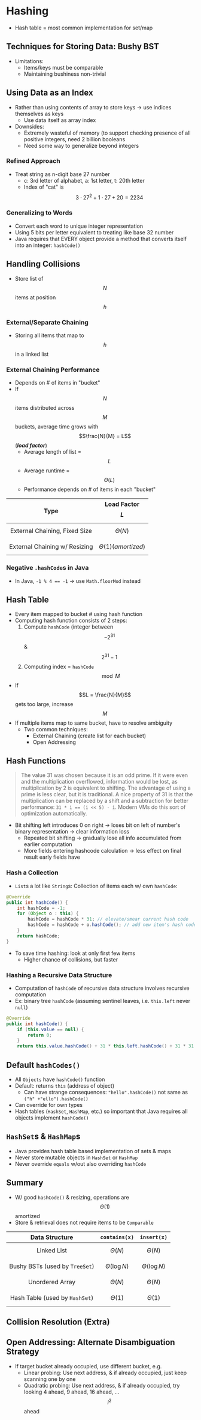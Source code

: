 # Hashing
* Hash table = most common implementation for set/map

## Techniques for Storing Data: Bushy BST
* Limitations:
    * Items/keys must be comparable
    * Maintaining bushiness non-trivial

## Using Data as an Index
* Rather than using contents of array to store keys → use indices themselves as keys
    * Use data itself as array index
* Downsides:
    * Extremely wasteful of memory (to support checking presence of all positive integers, need 2 billion booleans
    * Need some way to generalize beyond integers

### Refined Approach
* Treat string as n-digit base 27 number
    * c: 3rd letter of alphabet, a: 1st letter, t: 20th letter
    * Index of "cat" is $$3 \cdot 27^{2} + 1 \cdot 27 + 20 = 2234$$

### Generalizing to Words
* Convert each word to unique integer representation
* Using 5 bits per letter equivalent to treating like base 32 number
* Java requires that EVERY object provide a method that converts itself into an integer: `hashCode()`

## Handling Collisions
* Store list of $$N$$ items at position $$h$$

### External/Separate Chaining
* Storing all items that map to $$h$$ in a linked list

### External Chaining Performance
* Depends on # of items in "bucket"
* If $$N$$ items distributed across $$M$$ buckets, average time grows with $$\frac{N}{M} = L$$ (***load factor***)
    * Average length of list = $$L$$
    * Average runtime = $$\Theta(L)$$
    * Performance depends on # of items in each "bucket"

| Type                          | Load Factor $$L$$       |
|:-----------------------------:|:-----------------------:|
| External Chaining, Fixed Size | $$\Theta(N)$$           |
| External Chaining w/ Resizing | $$\Theta(1) (amortized)$$ |

### Negative `.hashCode`s in Java
* In Java, `-1 % 4 == -1` → use `Math.floorMod` instead

## Hash Table
* Every item mapped to bucket # using hash function
* Computing hash function consists of 2 steps:
    1. Compute `hashCode` (integer between $$-2^{31}$$ & $$2^{31} - 1$$
    2. Computing index = `hashCode` $$\mod M$$
* If $$L = \frac{N}{M}$$ gets too large, increase $$M$$
* If multiple items map to same bucket, have to resolve ambiguity
    * Two common techniques:
        * External Chaining (create list for each bucket)
        * Open Addressing

## Hash Functions
> The value 31 was chosen because it is an odd prime. If it were even and the multiplication overflowed, information would be lost, as multiplication by 2 is equivalent to shifting. The advantage of using a prime is less clear, but it is traditional. A nice property of 31 is that the multiplication can be replaced by a shift and a subtraction for better performance: `31 * i == (i << 5) - i`. Modern VMs do this sort of optimization automatically.
* Bit shifting left introduces 0 on right → loses bit on left of number's binary representation → clear information loss
    * Repeated bit shifting → gradually lose all info accumulated from earlier computation
    * More fields entering hashcode calculation → less effect on final result early fields have

### Hash a Collection
* `List`s a lot like `String`s: Collection of items each w/ own `hashCode`:
```java
@Override
public int hashCode() {
    int hashCode = -1;
    for (Object o : this) {
        hashCode = hashCode * 31; // elevate/smear current hash code
        hashCode = hashCode + o.hashCode(); // add new item's hash code
    }
    return hashCode;
}
```

* To save time hashing: look at only first few items
    * Higher chance of collisions, but faster

### Hashing a Recursive Data Structure
* Computation of `hashCode` of recursive data structure involves recursive computation
* Ex: binary tree `hashCode` (assuming sentinel leaves, i.e. `this.left` never `null`)
```java
@Override
public int hashCode() {
    if (this.value == null) {
        return 0;
    }
    return this.value.hashCode() + 31 * this.left.hashCode() + 31 * 31 * this.right.hashCode();
```

## Default `hashCodes()`
* All `Objects` have `hashCode()` function
* Default: returns `this` (address of object)
    * Can have strange consequences: `"hello".hashCode()` not same as `("h" +"ello").hashCode()`
* Can override for own types
* Hash tables (`HashSet`, `HashMap`, etc.) so important that Java requires all objects implement `hashCode()`

## `HashSet`s & `HashMap`s
* Java provides hash table based implementation of sets & maps
* Never store mutable objects in `HashSet` or `HashMap`
* Never override `equals` w/out also overriding `hashCode`

## Summary
* W/ good `hashCode()` & resizing, operations are $$\Theta(1)$$ amortized
* Store & retrieval does not require items to be `Comparable`

| Data Structure                 | `contains(x)`       | `insert(x)`         |
|:------------------------------:|:-------------------:|:-------------------:|
| Linked List                    | $$\Theta(N)$$       | $$\Theta(N)$$       |
| Bushy BSTs (used by `TreeSet`) | $$\Theta(\log{N})$$ | $$\Theta(\log{N})$$ |
| Unordered Array                | $$\Theta(N)$$       | $$\Theta(N)$$       |
| Hash Table (used by `HashSet`) | $$\Theta(1)$$       | $$\Theta(1)$$       |

## Collision Resolution (Extra)

## Open Addressing: Alternate Disambiguation Strategy
* If target bucket already occupied, use different bucket, e.g.
    * Linear probing: Use next address, & if already occupied, just keep scanning one by one
    * Quadratic probing: Use next address, & if already occupied, try looking 4 ahead, 9 ahead, 16 ahead, ... $$i^{2}$$ ahead
